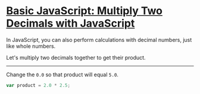 # [Basic JavaScript: Multiply Two Decimals with JavaScript](https://learn.freecodecamp.org/javascript-algorithms-and-data-structures/basic-javascript/multiply-two-decimals-with-javascript/)

In JavaScript, you can also perform calculations with decimal numbers, just like whole numbers.

Let's multiply two decimals together to get their product.

---

Change the `0.0` so that product will equal `5.0`.

```js
var product = 2.0 * 2.5;
```
